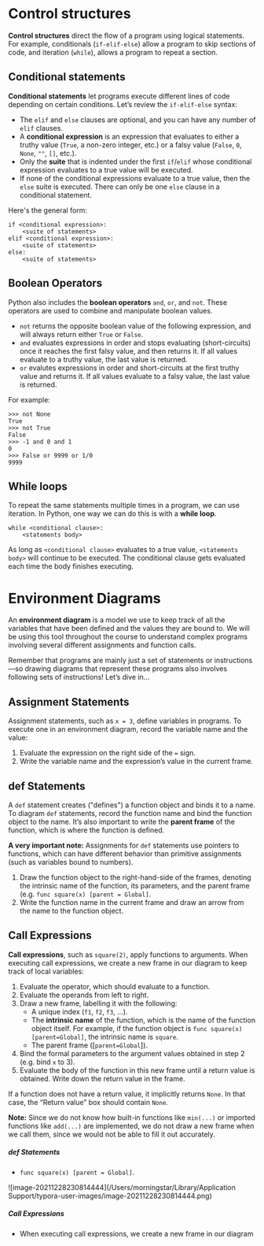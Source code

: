 # Control structures

**Control structures** direct the flow of a program using logical statements. For example, conditionals (`if-elif-else`) allow a program to skip sections of code, and iteration (`while`), allows a program to repeat a section.



## Conditional statements

**Conditional statements** let programs execute different lines of code depending on certain conditions. Let’s review the `if-elif-else` syntax:

- The `elif` and `else` clauses are optional, and you can have any number of `elif` clauses.
- A **conditional expression** is an expression that evaluates to either a truthy value (`True`, a non-zero integer, etc.) or a falsy value (`False`, `0`, `None`, `""`, `[]`, etc.).
- Only the **suite** that is indented under the first `if`/`elif` whose conditional expression evaluates to a true value will be executed.
- If none of the conditional expressions evaluate to a true value, then the `else` suite is executed. There can only be one `else` clause in a conditional statement.

Here's the general form:

```pseudocode
if <conditional expression>:
    <suite of statements>
elif <conditional expression>:
    <suite of statements>
else:
    <suite of statements>
```

## Boolean Operators



Python also includes the **boolean operators** `and`, `or`, and `not`. These operators are used to combine and manipulate boolean values.

- `not` returns the opposite boolean value of the following expression, and will always return either `True` or `False`.
- `and` evaluates expressions in order and stops evaluating (short-circuits) once it reaches the first falsy value, and then returns it. If all values evaluate to a truthy value, the last value is returned.
- `or` evalutes expressions in order and short-circuits at the first truthy value and returns it. If all values evaluate to a falsy value, the last value is returned.

For example:

```pseudocode
>>> not None
True
>>> not True
False
>>> -1 and 0 and 1
0
>>> False or 9999 or 1/0
9999
```

## While loops



To repeat the same statements multiple times in a program, we can use iteration. In Python, one way we can do this is with a **while loop**.

```
while <conditional clause>:
    <statements body>
```

As long as `<conditional clause>` evaluates to a true value, `<statements body>` will continue to be executed. The conditional clause gets evaluated each time the body finishes executing.



# Environment Diagrams

An **environment diagram** is a model we use to keep track of all the variables that have been defined and the values they are bound to. We will be using this tool throughout the course to understand complex programs involving several different assignments and function calls.



Remember that programs are mainly just a set of statements or instructions—so drawing diagrams that represent these programs also involves following sets of instructions! Let’s dive in...



## Assignment Statements

Assignment statements, such as `x = 3`, define variables in programs. To execute one in an environment diagram, record the variable name and the value:

1. Evaluate the expression on the right side of the `=` sign.
2. Write the variable name and the expression’s value in the current frame.



## def Statements

A `def` statement creates ("defines") a function object and binds it to a name. To diagram `def` statements, record the function name and bind the function object to the name. It’s also important to write the **parent frame** of the function, which is where the function is defined.

**A very important note:** Assignments for `def` statements use pointers to functions, which can have different behavior than primitive assignments (such as variables bound to numbers).

1. Draw the function object to the right-hand-side of the frames, denoting the intrinsic name of the function, its parameters, and the parent frame (e.g. `func square(x) [parent = Global]`.
2. Write the function name in the current frame and draw an arrow from the name to the function object.



## Call Expressions

**Call expressions**, such as `square(2)`, apply functions to arguments. When executing call expressions, we create a new frame in our diagram to keep track of local variables:

1. Evaluate the operator, which should evaluate to a function.
2. Evaluate the operands from left to right.
3. Draw a new frame, labelling it with the following:
   - A unique index (`f1`, `f2`, `f3`, ...).
   - The **intrinsic name** of the function, which is the name of the function object itself. For example, if the function object is `func square(x) [parent=Global]`, the intrinsic name is `square`.
   - The parent frame ([`parent=Global`]).
4. Bind the formal parameters to the argument values obtained in step 2 (e.g. bind `x` to 3).
5. Evaluate the body of the function in this new frame until a return value is obtained. Write down the return value in the frame.

If a function does not have a return value, it implicitly returns `None`. In that case, the “Return value” box should contain `None`.

**Note:** Since we do not know how built-in functions like `min(...)` or imported functions like `add(...)` are implemented, we do not draw a new frame when we call them, since we would not be able to fill it out accurately.



##### def Statements

* `func square(x) [parent = Global]`.

![image-20211228230814444](/Users/morningstar/Library/Application Support/typora-user-images/image-20211228230814444.png)



##### Call Expressions

* When executing call expressions, we create a new frame in our diagram